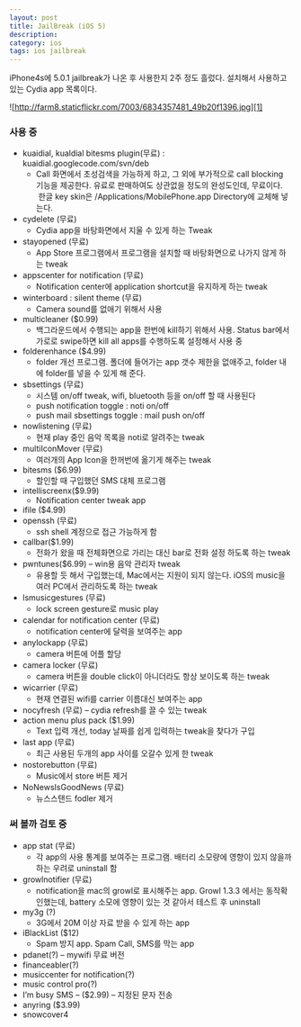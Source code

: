 ```yaml
---
layout: post
title: JailBreak (iOS 5)
description: 
category: ios
tags: ios jailbreak
---
```


iPhone4s에 5.0.1 jailbreak가 나온 후 사용한지 2주 정도 흘렀다. 설치해서 사용하고 있는 Cydia app 목록이다.

![http://farm8.staticflickr.com/7003/6834357481_49b20f1396.jpg][1]

### 사용 중

  * kuaidial, kualdial bitesms plugin(무료) : kuaidial.googlecode.com/svn/deb
    * Call 화면에서 초성검색을 가능하게 하고, 그 외에 부가적으로 call blocking 기능을 제공한다. 유료로 판매하여도 상관없을 정도의 완성도인데, 무료이다. &nbsp;한글 key skin은 /Applications/MobilePhone.app Directory에 교체해 넣는다.&nbsp;
  * cydelete (무료)
    * Cydia app을 바탕화면에서 지울 수 있게 하는 Tweak
  * stayopened (무료)
    * App Store 프로그램에서 프로그램을 설치할 때 바탕화면으로 나가지 않게 하는 tweak
  * appscenter for notification (무료)
    * Notification center에 application shortcut을 유지하게 하는 tweak
  * winterboard : silent theme (무료)
    * Camera sound를 없애기 위해서 사용
  * multicleaner ($0.99)
    * 백그라운드에서 수행되는 app을 한번에 kill하기 위해서 사용. Status bar에서 가로로 swipe하면 kill all apps를 수행하도록 설정해서 사용 중
  * folderenhance ($4.99)
    * folder 개선 프로그램. 폴더에 들어가는 app 갯수 제한을 없애주고, folder 내에 folder를 넣을 수 있게 해 준다.
  * sbsettings (무료)
    * 시스템 on/off tweak, wifi, bluetooth 등을 on/off 할 때 사용된다
    * push notification toggle : noti on/off
    * push mail sbsettings toggle : mail push on/off
  * nowlistening (무료)
    * 현재 play 중인 음악 목록을 noti로 알려주는 tweak
  * multiIconMover (무료)
    * 여러개의 App Icon을 한꺼번에 옮기게 해주는 tweak
  * bitesms ($6.99)
    * 할인할 때 구입했던 SMS 대체 프로그램
  * intelliscreenx($9.99)
    * Notification center tweak app
  * ifile ($4.99)
  * openssh (무료)
    * ssh shell 계정으로 접근 가능하게 함
  * callbar($1.99)
    * 전화가 왔을 때 전체화면으로 가리는 대신 bar로 전화 설정 하도록 하는 tweak
  * pwntunes($6.99) – win용 음악 관리자 tweak
    * 유용할 듯 해서 구입했는데, Mac에서는 지원이 되지 않는다. iOS의 music을 여러 PC에서 관리하도록 하는 tweak
  * lsmusicgestures (무료)
    * lock screen gesture로 music play
  * calendar for notification center (무료)
    * notification center에 달력을 보여주는 app
  * anylockapp (무료)
    * camera 버튼에 어플 할당
  * camera locker (무료)
    * camera 버튼을 double click이 아니더라도 항상 보이도록 하는 tweak
  * wicarrier (무료)
    * 현재 연결된 wifi를 carrier 이름대신 보여주는 app
  * nocyfresh (무료) – cydia refresh를 끌 수 있는 tweak
  * action menu plus pack ($1.99)
    * Text 입력 개선, today 날짜를 쉽게 입력하는 tweak을 찾다가 구입
  * last app (무료)
    * 최근 사용된 두개의 app 사이를 오갈수 있게 한 tweak
  * nostorebutton (무료)
    * Music에서 store 버튼 제거
  * NoNewsIsGoodNews (무료)
    * 뉴스스탠드 fodler 제거

### 써 볼까 검토 중

  * app stat (무료)
    * 각 app의 사용 통계를 보여주는 프로그램. 배터리 소모량에 영향이 있지 않을까 하는 우려로 uninstall 함
  * growlnotifier (무료)
    * notification을 mac의 growl로 표시해주는 app. Growl 1.3.3 에서는 동작확인했는데, battery 소모에 영향이 있는 것 같아서 테스트 후 uninstall
  * my3g (?)
    * 3G에서 20M 이상 자료 받을 수 있게 하는 app
  * iBlackList ($12)
    * Spam 방지 app. Spam Call, SMS를 막는 app
  * pdanet(?) – mywifi 무료 버전
  * financeabler(?)
  * musiccenter for notification(?)
  * music control pro(?)
  * I’m busy SMS – ($2.99) – 지정된 문자 전송
  * anyring ($3.99)
  * snowcover4

   [1]: http://farm8.staticflickr.com/7003/6834357481_49b20f1396.jpg

